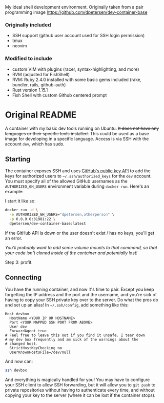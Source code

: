 My ideal shell development environment. Originally taken from a pair programming image https://github.com/dpetersen/dev-container-base

### Originally included
* SSH support (github user account used for SSH login permission)
* tmux
* neovim

### Modified to include
* custom VIM with plugins (racer, syntax-highlighting, and more)
* RVM (adjusted for FishShell)
* RVM: Ruby 2.4.0 installed with some basic gems included (rake, bundler, rails, github-auth)
* Rust version 1.15.1
* Fish Shell with custom Github centered prompt

# Original README

A container with my basic dev tools running on Ubuntu. ~~It does not have any languages or their specific tools installed.~~ This could be used as a base image for developing in a specific language. Access is via SSH with the account `dev`, which has sudo.

## Starting

The container exposes SSH and uses [GitHub's public key API](https://developer.github.com/v3/users/keys/) to add the keys for authorized users to `~/.ssh/authorized_keys` for the `dev` account. You must specify all of the allowed GitHub usernames as the `AUTHORIZED_GH_USERS` environment variable during `docker run`. Here's an example:

I start it like so:
```bash
docker run -d \
  -e AUTHORIZED_GH_USERS="dpetersen,otherperson" \
  -p 0.0.0.0:31981:22 \
  dpetersen/dev-container-base:latest
```

If the GitHub API is down or the user doesn't exist / has no keys, you'll get an error.

*You'll probably want to add some volume mounts to that command, so that your code isn't cloned inside of the container and potentially lost!*

Step 3: profit.

## Connecting

You have the running container, and now it's time to pair. Except you keep forgetting the IP address and the port and the username, and you're sick of having to copy your SSH private key over to the server. Do what the pros do and set up an alias! In `~/.ssh/config`, add something like this:

```
Host devbox
  HostName <YOUR IP OR HOSTNAME>
  Port <YOUR MAPPED SSH PORT FROM ABOVE>
  User dev
  ForwardAgent true
# Feel free to leave this out if you find it unsafe. I tear down
# my dev box frequently and am sick of the warnings about the 
# changed host.
  StrictHostKeyChecking no
  UserKnownHostsFile=/dev/null
```

And now can:

```bash
ssh devbox
```

And everything is magically handled for you! You may have to configure your SSH client to allow SSH forwarding, but it will allow you to `git push` to private repositories without having to authenticate every time, and without copying your key to the server (where it can be lost if the container stops).

